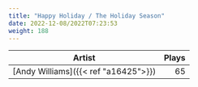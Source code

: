 ```yaml
---
title: "Happy Holiday / The Holiday Season"
date: 2022-12-08/2022T07:23:53
weight: 188
---
```




 Artist | Plays 
----- | -----:
[Andy Williams]({{< ref "a16425">}}) | 65

